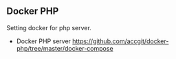 ## Docker PHP

Setting docker for php server.

- Docker PHP server
https://github.com/accgit/docker-php/tree/master/docker-compose
